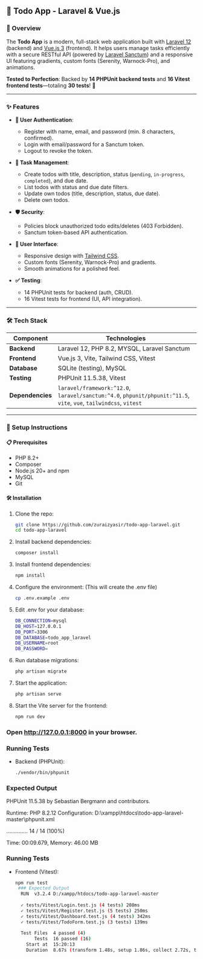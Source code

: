 
## 🎉 Todo App - Laravel & Vue.js

### 🌟 Overview
The **Todo App** is a modern, full-stack web application built with [Laravel 12](https://laravel.com) (backend) and [Vue.js 3](https://vuejs.org) (frontend). It helps users manage tasks efficiently with a secure RESTful API (powered by [Laravel Sanctum](https://laravel.com/docs/sanctum)) and a responsive UI featuring gradients, custom fonts (Serenity, Warnock-Pro), and animations.

**Tested to Perfection**: Backed by **14 PHPUnit backend tests** and **16 Vitest frontend tests**—totaling **30 tests**! 🚀

---

### ✨ Features

- **🔐 User Authentication**:
  - Register with name, email, and password (min. 8 characters, confirmed).
  - Login with email/password for a Sanctum token.
  - Logout to revoke the token.

- **📝 Task Management**:
  - Create todos with title, description, status (`pending`, `in-progress`, `completed`), and due date.
  - List todos with status and due date filters.
  - Update own todos (title, description, status, due date).
  - Delete own todos.

- **🛡️ Security**:
  - Policies block unauthorized todo edits/deletes (403 Forbidden).
  - Sanctum token-based API authentication.

- **🎨 User Interface**:
  - Responsive design with [Tailwind CSS](https://tailwindcss.com).
  - Custom fonts (Serenity, Warnock-Pro) and gradients.
  - Smooth animations for a polished feel.

- **✅ Testing**:
  - 14 PHPUnit tests for backend (auth, CRUD).
  - 16 Vitest tests for frontend (UI, API integration).

---

### 🛠️ Tech Stack
| Component         | Technologies                                      |
|-------------------|---------------------------------------------------|
| **Backend**       | Laravel 12, PHP 8.2, MYSQL, Laravel Sanctum      |
| **Frontend**      | Vue.js 3, Vite, Tailwind CSS, Vitest             |
| **Database**      | SQLite (testing), MySQL  |
| **Testing**       | PHPUnit 11.5.38, Vitest                          |
| **Dependencies**  | `laravel/framework:^12.0`, `laravel/sanctum:^4.0`, `phpunit/phpunit:^11.5`, `vite`, `vue`, `tailwindcss`, `vitest` |

---

### 🚀 Setup Instructions

#### 📋 Prerequisites
- PHP 8.2+
- Composer
- Node.js 20+ and npm
- MySQL
- Git

#### 🛠️ Installation
1. Clone the repo:
   ```bash
   git clone https://github.com/zuraizyasir/todo-app-laravel.git
   cd todo-app-laravel
2. Install backend dependencies:
    ```bash
   composer install
3. Install frontend dependencies:
    ```bash
   npm install
4. Configure the environment:
   (This will create the .env file)
   ```bash
   cp .env.example .env
5. Edit .env for your database:
   ```bash
   DB_CONNECTION=mysql
   DB_HOST=127.0.0.1
   DB_PORT=3306
   DB_DATABASE=todo_app_laravel
   DB_USERNAME=root
   DB_PASSWORD=
6. Run database migrations:
   ```bash
   php artisan migrate
7. Start the application:
   ```bash
   php artisan serve
8. Start the Vite server for the frontend:
   ```bash
   npm run dev

### Open http://127.0.0.1:8000 in your browser.
   
### Running Tests
- Backend (PHPUnit):
   ```bash
   ./vendor/bin/phpunit
### Expected Output
PHPUnit 11.5.38 by Sebastian Bergmann and contributors.

Runtime:       PHP 8.2.12
Configuration: D:\xampp\htdocs\todo-app-laravel-master\phpunit.xml

..............                                                    14 / 14 (100%)

Time: 00:09.679, Memory: 46.00 MB

### Running Tests
- Frontend (Vitest):
   ```bash
   npm run test
    ### Expected Output
     RUN  v3.2.4 D:/xampp/htdocs/todo-app-laravel-master
    
     ✓ tests/Vitest/Login.test.js (4 tests) 208ms
     ✓ tests/Vitest/Register.test.js (5 tests) 250ms
     ✓ tests/Vitest/Dashboard.test.js (4 tests) 342ms
     ✓ tests/Vitest/TodoForm.test.js (3 tests) 139ms
    
     Test Files  4 passed (4)
          Tests  16 passed (16)
       Start at  15:20:13
       Duration  8.67s (transform 1.48s, setup 1.86s, collect 2.72s, tests 939ms, environment 10.16s, prepare 2.92s)

